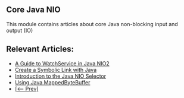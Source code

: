 ## Core Java NIO

This module contains articles about core Java non-blocking input and output (IO)

## Relevant Articles:

- [A Guide to WatchService in Java NIO2](https://www.baeldung.com/java-nio2-watchservice)
- [Create a Symbolic Link with Java](https://www.baeldung.com/java-symlink)
- [Introduction to the Java NIO Selector](https://www.baeldung.com/java-nio-selector)
- [Using Java MappedByteBuffer](https://www.baeldung.com/java-mapped-byte-buffer)
- [[<-- Prev]](/core-java-modules/core-java-nio)